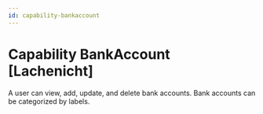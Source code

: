 ```yaml
---
id: capability-bankaccount
---
```


# Capability BankAccount [Lachenicht]

A user can view, add, update, and delete bank accounts.
Bank accounts can be categorized by labels.
